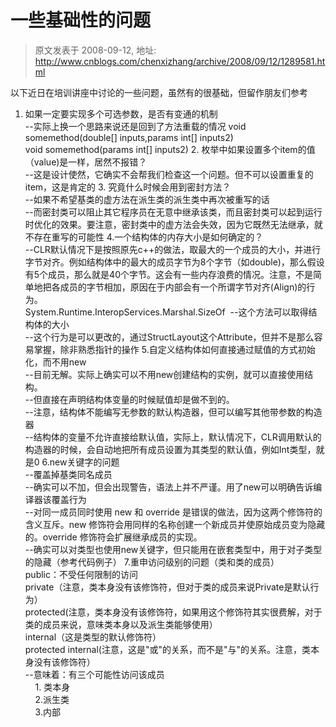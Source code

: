 # 一些基础性的问题 
> 原文发表于 2008-09-12, 地址: http://www.cnblogs.com/chenxizhang/archive/2008/09/12/1289581.html 


以下近日在培训讲座中讨论的一些问题，虽然有的很基础，但留作朋友们参考   
1. 如果一定要实现多个可选参数，是否有变通的机制  
--实际上换一个思路来说还是回到了方法重载的情况 void somemethod(double[] inputs,params int[] inputs2)  
void somemethod(params int[] inputs2) 2. 枚举中如果设置多个item的值（value)是一样，居然不报错？  
--这是设计使然，它确实不会帮我们检查这一个问题。但不可以设置重复的item，这是肯定的 3. 究竟什么时候会用到密封方法？  
--如果不希望基类的虚方法在派生类的派生类中再次被重写的话  
--而密封类可以阻止其它程序员在无意中继承该类，而且密封类可以起到运行时优化的效果。要注意，密封类中的虚方法会失效，因为它既然无法继承，就不存在重写的可能性 4.一个结构体的内存大小是如何确定的？  
--CLR默认情况下是按照原先c++的做法，取最大的一个成员的大小，并进行字节对齐。例如结构体中的最大的成员字节为8个字节（如double)，那么假设有5个成员，那么就是40个字节。这会有一些内存浪费的情况。注意，不是简单地把各成员的字节相加，原因在于内部会有一个所谓字节对齐(Align)的行为。  
System.Runtime.InteropServices.Marshal.SizeOf  --这个方法可以取得结构体的大小  
--这个行为是可以更改的，通过StructLayout这个Attribute，但并不是那么容易掌握，除非熟悉指针的操作 5.自定义结构体如何直接通过赋值的方式初始化，而不用new  
--目前无解。实际上确实可以不用new创建结构的实例，就可以直接使用结构。  
--但直接在声明结构体变量的时候赋值却是做不到的。  
--注意，结构体不能编写无参数的默认构造器，但可以编写其他带参数的构造器  
--结构体的变量不允许直接给默认值，实际上，默认情况下，CLR调用默认的构造器的时候，会自动地把所有成员设置为其类型的默认值，例如Int类型，就是0 6.new关键字的问题  
--覆盖掉基类同名成员  
--确实可以不加，但会出现警告，语法上并不严谨。用了new可以明确告诉编译器该覆盖行为  
--对同一成员同时使用 new 和 override 是错误的做法，因为这两个修饰符的含义互斥。new 修饰符会用同样的名称创建一个新成员并使原始成员变为隐藏的。override 修饰符会扩展继承成员的实现。  
--确实可以对类型也使用new关键字，但只能用在嵌套类型中，用于对子类型的隐藏（参考代码例子） 7.重申访问级别的问题（类和类的成员）  
public：不受任何限制的访问  
private（注意，类本身没有该修饰符，但对于类的成员来说Private是默认行为）  
protected(注意，类本身没有该修饰符，如果用这个修饰符其实很费解，对于类的成员来说，意味类本身以及派生类能够使用）  
internal（这是类型的默认修饰符）  
protected internal(注意，这是"或"的关系，而不是"与"的关系。注意，类本身没有该修饰符）  
--意味着：有三个可能性访问该成员  
    1. 类本身  
    2.派生类  
    3.内部 

















